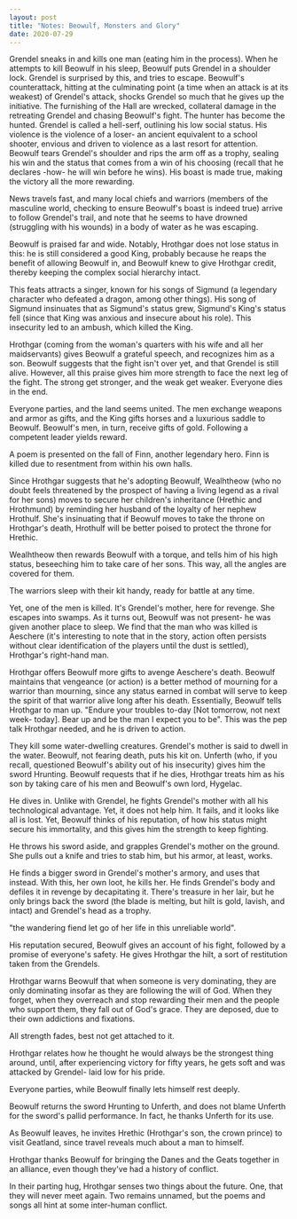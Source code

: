 ```yaml
---
layout: post
title: "Notes: Beowulf, Monsters and Glory"
date: 2020-07-29
---
```


Grendel sneaks in and kills one man (eating him in the process). When he attempts to kill Beowulf in his sleep, Beowulf puts Grendel in a shoulder lock. Grendel is surprised by this, and tries to escape. Beowulf's counterattack, hitting at the culminating point (a time when an attack is at its weakest) of Grendel's attack, shocks Grendel so much that he gives up the initiative. The furnishing of the Hall are wrecked, collateral damage in the retreating Grendel and chasing Beowulf's fight. The hunter has become the hunted. Grendel is called a hell-serf, outlining his low social status. His violence is the violence of a loser- an ancient equivalent to a school shooter, envious and driven to violence as a last resort for attention. Beowulf tears Grendel's shoulder and rips the arm off as a trophy, sealing his win and the status that comes from a win of his choosing (recall that he declares -how- he will win before he wins). His boast is made true, making the victory all the more rewarding.

News travels fast, and many local chiefs and warriors (members of the masculine world, checking to ensure Beowulf's boast is indeed true) arrive to follow Grendel's trail, and note that he seems to have drowned (struggling with his wounds) in a body of water as he was escaping.

Beowulf is praised far and wide. Notably, Hrothgar does not lose status in this: he is still considered a good King, probably because he reaps the benefit of allowing Beowulf in, and Beowulf knew to give Hrothgar credit, thereby keeping the complex social hierarchy intact. 

This feats attracts a singer, known for his songs of Sigmund (a legendary character who defeated a dragon, among other things). His song of Sigmund insinuates that as Sigmund's status grew, Sigmund's King's status fell (since that King was anxious and insecure about his role). This insecurity led to an ambush, which killed the King.

Hrothgar (coming from the woman's quarters with his wife and all her maidservants) gives Beowulf a grateful speech, and recognizes him as a son. Beowulf suggests that the fight isn't over yet, and that Grendel is still alive. However, all this praise gives him more strength to face the next leg of the fight. The strong get stronger, and the weak get weaker. Everyone dies in the end.

Everyone parties, and the land seems united. The men exchange weapons and armor as gifts, and the King gifts horses and a luxurious saddle to Beowulf. Beowulf's men, in turn, receive gifts of gold. Following a competent leader yields reward.

A poem is presented on the fall of Finn, another legendary hero. Finn is killed due to resentment from within his own halls. 

Since Hrothgar suggests that he's adopting Beowulf, Wealhtheow (who no doubt feels threatened by the prospect of having a living legend as a rival for her sons) moves to secure her children's inheritance (Hrethic and Hrothmund) by reminding her husband of the loyalty of her nephew Hrothulf. She's insinuating that if Beowulf moves to take the throne on Hrothgar's death, Hrothulf will be better poised to protect the throne for Hrethic.

Wealhtheow then rewards Beowulf with a torque, and tells him of his high status, beseeching him to take care of her sons. This way, all the angles are covered for them. 

The warriors sleep with their kit handy, ready for battle at any time.

Yet, one of the men is killed. It's Grendel's mother, here for revenge. She escapes into swamps. As it turns out, Beowulf was not present- he was given another place to sleep. We find that the man who was killed is Aeschere (it's interesting to note that in the story, action often persists without clear identification of the players until the dust is settled), Hrothgar's right-hand man. 

Hrothgar offers Beowulf more gifts to avenge Aeschere's death. Beowulf maintains that vengeance (or action) is a better method of mourning for a warrior than mourning, since any status earned in combat will serve to keep the spirit of that warrior alive long after his death. Essentially, Beowulf tells Hrothgar to man up. "Endure your troubles to-day [Not tomorrow, not next week- today]. Bear up and be the man I expect you to be". This was the pep talk Hrothgar needed, and he is driven to action.

They kill some water-dwelling creatures. Grendel's mother is said to dwell in the water. Beowulf, not fearing death, puts his kit on. Unferth (who, if you recall, questioned Beowulf's ability out of his insecurity) gives him the sword Hrunting. Beowulf requests that if he dies, Hrothgar treats him as his son by taking care of his men and Beowulf's own lord, Hygelac. 

He dives in. Unlike with Grendel, he fights Grendel's mother with all his technological advantage. Yet, it does not help him. It fails, and it looks like all is lost. Yet, Beowulf thinks of his reputation, of how his status might secure his immortality, and this gives him the strength to keep fighting.

 He throws his sword aside, and grapples Grendel's mother on the ground. She pulls out a knife and tries to stab him, but his armor, at least, works.

He finds a bigger sword in Grendel's mother's armory, and uses that instead. With this, her own loot, he kills her. He finds Grendel's body and defiles it in revenge by decapitating it. There's treasure in her lair, but he only brings back the sword (the blade is melting, but hilt is gold, lavish, and intact) and Grendel's head as a trophy.

"the wandering fiend let go of her life in this unreliable world".

His reputation secured, Beowulf gives an account of his fight, followed by a promise of everyone's safety. He gives Hrothgar the hilt, a sort of restitution taken from the Grendels. 

Hrothgar warns Beowulf that when someone is very dominating, they are only dominating insofar as they are following the will of God. When they forget, when they overreach and stop rewarding their men and the people who support them, they fall out of God's grace. They are deposed, due to their own addictions and fixations.

All strength fades, best not get attached to it. 

Hrothgar relates how he thought he would always be the strongest thing around, until, after experiencing victory for fifty years, he gets soft and was attacked by Grendel- laid low for his pride.

Everyone parties, while Beowulf finally lets himself rest deeply.

Beowulf returns the sword Hrunting to Unferth, and does not blame Unferth for the sword's pallid performance. In fact, he thanks Unferth for its use.

As Beowulf leaves, he invites Hrethic (Hrothgar's son, the crown prince) to visit Geatland, since travel reveals much about a man to himself. 

Hrothgar thanks Beowulf for bringing the Danes and the Geats together in an alliance, even though they've had a history of conflict.

In their parting hug, Hrothgar senses two things about the future. One, that they will never meet again. Two remains unnamed, but the poems and songs all hint at some inter-human conflict.

